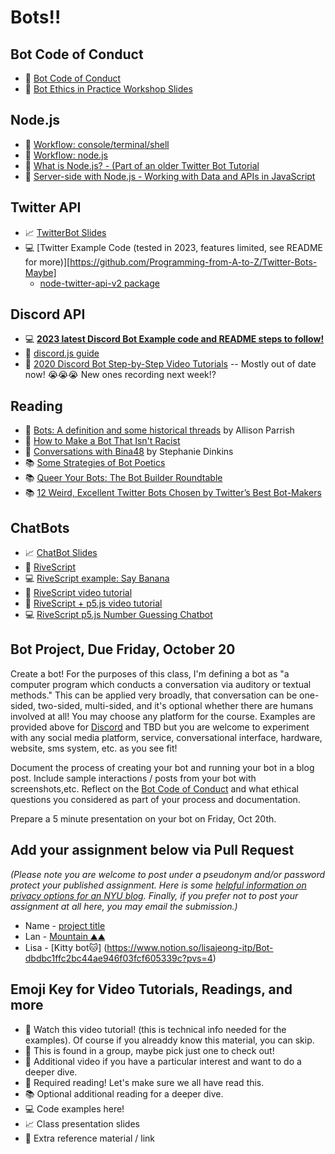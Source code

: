 # Bots!!

## Bot Code of Conduct

- 🌈 [Bot Code of Conduct](https://github.com/Programming-from-A-to-Z/Bot-Code-of-Conduct)
- 🌈 [Bot Ethics in Practice Workshop Slides](https://docs.google.com/presentation/d/1WTBxDBD4f2xJmcFQxvvB5VZsUf8NpheyjNG4okAByyI/edit#slide=id.ga0dd3dd32b_0_228)

## Node.js

- 🚨 [Workflow: console/terminal/shell](https://youtu.be/FnkkzgYuXUM)
- 🚨 [Workflow: node.js](https://youtu.be/FjWbUK2HdCo)
- 🍿 [What is Node.js? - (Part of an older Twitter Bot Tutorial](https://youtu.be/RF5_MPSNAtU)
- 🍿 [Server-side with Node.js - Working with Data and APIs in JavaScript](https://youtu.be/wxbQP1LMZsw?list=PLRqwX-V7Uu6YxDKpFzf_2D84p0cyk4T7X)

## Twitter API

- 📈 [TwitterBot Slides](https://docs.google.com/presentation/d/1rL95AggCb0EG6sBhZ47OWWgI_t7Hllqbyt4AnD2c3-4/edit?usp=sharing)
- 💻 [Twitter Example Code (tested in 2023, features limited, see README for more)][https://github.com/Programming-from-A-to-Z/Twitter-Bots-Maybe]
  - [node-twitter-api-v2 package](https://github.com/PLhery/node-twitter-api-v2)

## Discord API

- 💻 **[2023 latest Discord Bot Example code and README steps to follow!](https://github.com/Programming-from-A-to-Z/Discord-Bot-Examples)**
- 📕 [discord.js guide](https://discordjs.guide/)
- 🍿 [2020 Discord Bot Step-by-Step Video Tutorials](https://thecodingtrain.com/learning/bots/discord/) -- Mostly out of date now! 😭😭😭 New ones recording next week!?

## Reading

- 📕 [Bots: A definition and some historical threads](https://points.datasociety.net/bots-a-definition-and-some-historical-threads-47738c8ab1ce) by Allison Parrish
- 📕 [How to Make a Bot That Isn't Racist](https://www.vice.com/en/article/mg7g3y/how-to-make-a-not-racist-bot)
- 📕 [Conversations with Bina48](https://www.stephaniedinkins.com/conversations-with-bina48.html) by Stephanie Dinkins
- 📚 [Some Strategies of Bot Poetics](https://harrygiles.org/2016/04/06/some-strategies-of-bot-poetics/)
- 📚 [Queer Your Bots: The Bot Builder Roundtable](http://www.autostraddle.com/queer-your-bots-the-bot-builder-roundtable-333806/)
- 📚 [12 Weird, Excellent Twitter Bots Chosen by Twitter’s Best Bot-Makers](http://nymag.com/following/2015/11/12-weirdest-funniest-smartest-twitter-bots.html)

## ChatBots

- 📈 [ChatBot Slides](https://docs.google.com/presentation/d/1NCeg8WJnH2RFU-VTMpYCffPGHkFRDAoED4LwK6affvI/edit?usp=sharing)
- 🔗 [RiveScript](https://www.rivescript.com/)
- 💻 [RiveScript example: Say Banana](https://editor.p5js.org/a2zitp/sketches/wMo5oiyVe)
- 🚨 [RiveScript video tutorial](https://www.youtube.com/watch?v=wf8w1BJb9Xc)
- 🍿 [RiveScript + p5.js video tutorial](https://www.youtube.com/watch?v=zGe1m_bLOFk)
- 💻 [RiveScript p5.js Number Guessing Chatbot](https://editor.p5js.org/codingtrain/sketches/_XqFRhtaK)

## Bot Project, Due Friday, October 20

Create a bot! For the purposes of this class, I'm defining a bot as "a computer program which conducts a conversation via auditory or textual methods." This can be applied very broadly, that conversation can be one-sided, two-sided, multi-sided, and it's optional whether there are humans involved at all! You may choose any platform for the course. Examples are provided above for [Discord](https://discord.com/) and TBD but you are welcome to experiment with any social media platform, service, conversational interface, hardware, website, sms system, etc. as you see fit!

Document the process of creating your bot and running your bot in a blog post. Include sample interactions / posts from your bot with screenshots,etc. Reflect on the [Bot Code of Conduct](https://github.com/Programming-from-A-to-Z/Bot-Code-of-Conduct/blob/main/README.md) and what ethical questions you considered as part of your process and documentation.

Prepare a 5 minute presentation on your bot on Friday, Oct 20th.

## Add your assignment below via Pull Request

_(Please note you are welcome to post under a pseudonym and/or password protect your published assignment. Here is some [helpful information on privacy options for an NYU blog](https://nyu.service-now.com/sp?id=kb_article&sysparm_article=KB0012245&sys_kb_id=b2ddc9da004aa1002a5d036a271e5f70&spa=1). Finally, if you prefer not to post your assignment at all here, you may email the submission.)_

- Name - [project title](url)
- Lan - [ Mountain ⛰️⛰️ ](https://yclanlan.github.io/2023-Fall-Programming-A2Z/Week05/)
- Lisa - [Kitty bot🐱] (https://www.notion.so/lisajeong-itp/Bot-dbdbc1ffc2bc44ae946f03fcf605339c?pvs=4)

## Emoji Key for Video Tutorials, Readings, and more

- 🚨 Watch this video tutorial! (this is technical info needed for the examples). Of course if you alreaddy know this material, you can skip.
- 🔢 This is found in a group, maybe pick just one to check out!
- 🍿 Additional video if you have a particular interest and want to do a deeper dive.
- 📕 Required reading! Let's make sure we all have read this.
- 📚 Optional additional reading for a deeper dive.
- 💻 Code examples here!
- 📈 Class presentation slides
- 🔗 Extra reference material / link
